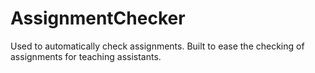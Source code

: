 # AssignmentChecker
Used to automatically check assignments.
Built to ease the checking of assignments for teaching assistants.
